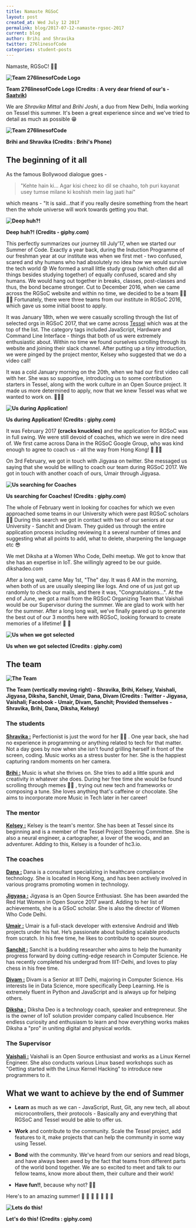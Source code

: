 ```yaml
---
title: Namaste RGSoC
layout: post
created_at: Wed July 12 2017
permalink: blog/2017-07-12-namaste-rgsoc-2017
current: blog
author: Brihi and Shravika
twitter: 276linesofCode
categories: student-posts
---
```

Namaste, RGSoC! 🙏🏼

<b>![Team 276linesofCode Logo](/img/blog/2017/2017-07-12-276linesofCode-logo.png)
<div class="image-credits">Team 276linesofCode Logo (Credits : A very dear friend of our's - <a href= "https://twitter.com/isaatvikj">Saatvik</a>)</div></b>

We are _Shravika Mittal_ and _Brihi Joshi_, a duo from New Delhi, India working on Tessel this summer. It's been a great experience since and we've tried to detail as much as possible 😁

<b>![Team 276linesofCode](/img/blog/2017/2017-07-12-pair.JPG)
<div class="image-credits">Brihi and Shravika (Credits : Brihi's Phone)</div></b>

## The beginning of it all

As the famous Bollywood dialogue goes -
> "Kehte hain ki...
> Agar kisi cheez ko dil se chaaho, toh puri kayanat usey tumse milane ki koshish mein lag jaati hai"

which means - "It is said...that if you really desire something from the heart then the whole universe will work towards getting you that.

<b>![Deep huh?!](/img/blog/2017/2017-07-12-think.gif)
<div class="image-credits">Deep huh?! (Credits - giphy.com)</div></b>

This perfectly summarizes our journey till July'17, when we started our Summer of Code. Exactly a year back, during the Induction Programme of our freshman year at our institute was when we first met - two confused, scared and shy humans who had absolutely no idea how we would survive the tech world 😰  We formed a small little study group (which often did all things besides studying together) of equally confused, scared and shy humans. We would hang out together in breaks, classes, post-classes and thus, the bond became stronger.
Cut to December 2016, when we came across the RGSoC website and within no time, we decided to be a team 💃🏼 💃🏼 Fortunately, there were three teams from our institute in RGSoC 2016, which gave us some initial boost to apply.

It was January 18th, when we were casually scrolling through the list of selected orgs in RGSoC 2017, that we came across [Tessel](https://tessel.io/) which was at the top of the list. The category tags included JavaScript, Hardware and Command Line Interface - things that both of us were extremely enthusiastic about. Within no time we found ourselves scrolling through its website and joining their slack channel. After putting up a tiny introduction, we were pinged by the project mentor, Kelsey who suggested that we do a video call!

It was a cold January morning on the 20th, when we had our first video call with her. She was so supportive, introducing us to some contribution starters in Tessel, along with the work culture in an Open Source project. It made us more determined to apply, now that we knew Tessel was what we wanted to work on. 🙇🏽‍♀️

<b>![Us during Application! ](/img/blog/2017/2017-07-12-its-go-time.gif)
<div class="image-credits">Us during Application! (Credits : giphy.com)</div></b>

It was February 2017 **(cracks knuckles)** and the application for RGSoC was in full swing. We were still devoid of coaches, which we were in dire need of. We first came across Dana in the RGSoC Google Group, who was kind enough to agree to coach us - all the way from Hong Kong! 🎉 🙌🏼

On 3rd February, we got in touch with Jigyasa on twitter. She messaged us saying that she would be willing to coach our team during RGSoC 2017. We got in touch with another coach of ours, Umair through Jigyasa.

<b>![Us searching for Coaches](/img/blog/2017/2017-07-12-work.gif)
<div class="image-credits">Us searching for Coaches! (Credits : giphy.com)</div></b>

The whole of February went in looking for coaches for which we even approached some teams in our University which were past RGSoC scholars 🙆🏽 During this search we got in contact with two of our seniors at our University - Sanchit and Divam. They guided us through the entire application process including reviewing it a several number of times and suggesting what all points to add, what to delete, sharpening the language etc 😎

We met Diksha at a Women Who Code, Delhi meetup. We got to know that she has an expertise in IoT. She willingly agreed to be our guide.
dikshadeo.com

After a long wait, came May 1st, "The" day. It was 6 AM in the morning, when both of us are usually sleeping like logs. And one of us just got up randomly to check our mails, and there it was, "Congratulations...". At the end of June, we got a mail from the RGSoC Organizing Team that Vaishali would be our Supervisor during the summer. We are glad to work with her for the summer. After a long long wait, we've finally geared up to generate the best out of our 3 months here with RGSoC, looking forward to create memories of a lifetime! 🎉 🤗

<b>![Us when we got selected](/img/blog/2017/2017-07-12-yay.gif)
<div class="image-credits">Us when we got selected (Credits : giphy.com)</div></b>

## The team

<b>![The Team](/img/blog/2017/2017-07-12-collage.jpg)
<div class="image-credits">The Team (vertically moving right) - Shravika, Brihi, Kelsey, Vaishali, Jigyasa, Diksha, Sanchit, Umair, Dana, Divam (Credits : Twitter - Jigyasa, Vaishali; Facebook - Umair, Divam, Sanchit; Provided themselves - Shravika, Brihi, Dana, Diksha, Kelsey)</div></b>

### The students

[__Shravika :__](https://twitter.com/shravika_mittal)  Perfectionist is just the word for her 💆🏽 . One year back, she had no experience in programming or anything related to tech for that matter. Not a day goes by now when she isn't found grilling herself in front of the screen, coding. Music works as a stress buster for her. She is the happiest capturing random moments on her camera.

[__Brihi :__](https://twitter.com/BrihiJ) Music is what she thrives on. She tries to add a little spunk and creativity in whatever she does. During her free time she would be found scrolling through memes 💁🏽 , trying out new tech and frameworks or composing a tune. She loves anything that's caffeine or chocolate. She aims to incorporate more Music in Tech later in her career!

### The mentor

[__Kelsey :__](https://twitter.com/ifoundtheme) Kelsey is the team's mentor. She has been at Tessel since its beginning and is a member of the Tessel Project Steering Committee. She is also a neural engineer, a cartographer, a lover of the woods, and an adventurer. Adding to this, Kelsey is a founder of hc3.io.

### The coaches

[__Dana :__](https://www.linkedin.com/in/danatuoliu/) Dana is a consultant specializing in healthcare compliance technology. She is located in Hong Kong, and has been actively involved in various programs promoting women in technology.

[__Jigyasa :__](https://twitter.com/jigyasa_grover) Jigyasa is an Open Source Enthusiast. She has been awarded the Red Hat Women in Open Source 2017 award. Adding to her list of achievements, she is a GSoC scholar. She is also the director of Women Who Code Delhi.

[__Umair :__](https://twitter.com/omerjerk) Umair is a full-stack developer with extensive Android and Web projects under his hat. He’s passionate about building scalable products from scratch. In his free time, he likes to contribute to open source.

[__Sanchit :__](https://www.linkedin.com/in/iamsanchitgupta/) Sanchit is a budding researcher who aims to help the humanity progress forward by doing cutting-edge research in Computer Science. He has recently completed his undergrad from IIIT-Delhi, and loves to play chess in his free time.

[__Divam :__](https://github.com/divamgupta) Divam is a Senior at IIIT Delhi, majoring in Computer Science. His interests lie in Data Science, more specifically Deep Learning. He is extremely fluent in Python and JavaScript and is always up for helping others.

[__Diksha :__](http://dikshadeo.com/) Diksha Deo is a technology coach, speaker and entrepreneur. She is the owner of IoT solution provider company called Incubsence. Her endless curiosity and enthusiasm to learn and how everything works makes Diksha a "pro" in uniting digital and physical worlds.

### The Supervisor

[__Vaishali :__](http://vaishalithakkar.in/) Vaishali is an Open Source enthusiast and works as a Linux Kernel Engineer. She also conducts various Linux based workshops such as "Getting started with the Linux Kernel Hacking" to introduce new programmers to it.

## What we want to achieve by the end of Summer

* **Learn** as much as we can - JavaScript, Rust, Git, any new tech, all about microcontrollers, their protocols - Basically any and everything that RGSoC and Tessel would be able to offer us.

* **Work** and contribute to the community. Scale the Tessel project, add features to it, make projects that can help the community in some way using Tessel.

* **Bond** with the community. We've heard from our seniors and read blogs, and have always been awed by the fact that teams from different parts of the world bond together. We are so excited to meet and talk to our fellow teams, know more about them, their culture and their work!

* **Have fun!!**, because why not? 🙌🏼

Here's to an amazing summer! 🎉 🍻 📝 🎈 🍕 🍧 🍦

<b>![Lets do this!](/img/blog/2017/2017-07-12-end.gif)
<div class="image-credits">Let's do this! (Credits : giphy.com)</div></b>
